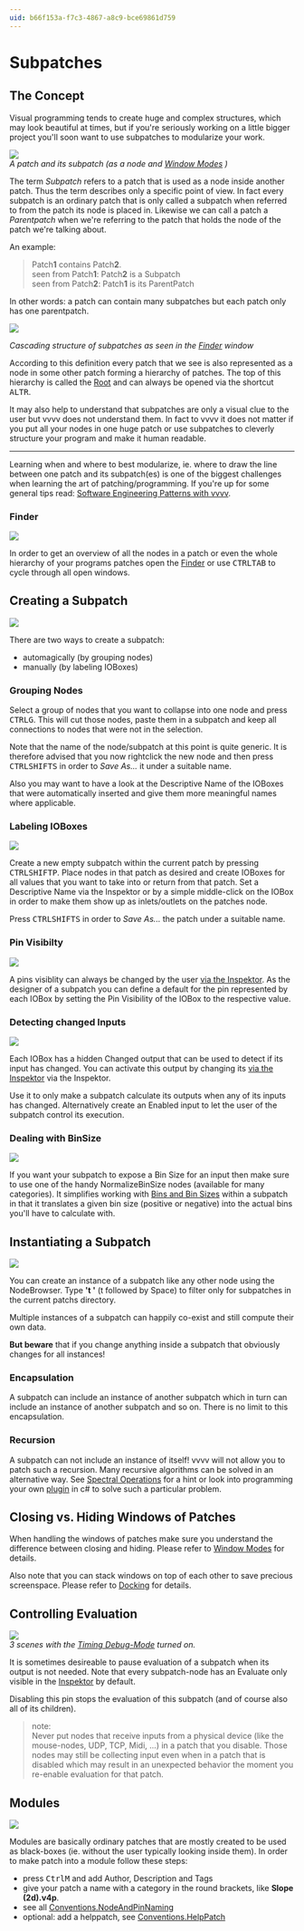 ```yaml
---
uid: b66f153a-f7c3-4867-a8c9-bce69861d759
---
```


# Subpatches

## The Concept



Visual programming tends to create huge and complex structures, which may look beautiful at times, but if you're seriously working on a little bigger project you'll soon want to use subpatches to modularize your work.   




![](~/img/SubPatches-Concept2.png "")  
*A patch and its subpatch (as a node and [Window Modes](xref:5aa4e8e0-fc2c-4112-a985-7f4f0208bf48) )*  


The term *Subpatch* refers to a patch that is used as a node inside another patch. Thus the term describes only a specific point of view. In fact every subpatch is an ordinary patch that is only called a subpatch when referred to from the patch its node is placed in. Likewise we can call a patch a *Parentpatch* when we're referring to the patch that holds the node of the patch we're talking about.   

An example:  
>Patch**1** contains Patch**2**.  
seen from Patch**1**: Patch**2** is a Subpatch  
seen from Patch**2**: Patch**1** is its ParentPatch  

In other words: a patch can contain many subpatches but each patch only has one parentpatch.   



![](~/img/BasicPatching_Cascading.png "")  
 
*Cascading structure of subpatches as seen in the [Finder](xref:869d5933-4693-4b32-a7f3-5b7cfcc3a07f) window*  


According to this definition every patch that we see is also represented as a node in some other patch forming a hierarchy of patches. The top of this hierarchy is called the [Root](xref:5eea935d-c82d-4b89-8403-1fbc1d79fb93) and can always be opened via the shortcut <span class="keyseq"><kbd>ALT</kbd><kbd>R</kbd></span>.  



 


It may also help to understand that subpatches are only a visual clue to the user but vvvv does not understand them. In fact to vvvv it does not matter if you put all your nodes in one huge patch or use subpatches to cleverly structure your program and make it human readable.   

---  

Learning when and where to best modularize, ie. where to draw the line between one patch and its subpatch(es) is one of the biggest challenges when learning the art of patching/programming. If you're up for some general tips read: [Software Engineering Patterns with vvvv](xref:3eb927ab-9bda-4f94-8481-2cdc7ae67f0d).  


### Finder

![](~/img/patchingSubpatches_Finder.png "")  

In order to get an overview of all the nodes in a patch or even the whole hierarchy of your programs patches open the [Finder](xref:869d5933-4693-4b32-a7f3-5b7cfcc3a07f) or use <span class="keyseq"><kbd>CTRL</kbd><kbd>TAB</kbd></span> to cycle through all open windows.  



## Creating a Subpatch

![](~/img/BasicPatching_GroupingNodes3_0.png "")   


There are two ways to create a subpatch:  
* automagically (by grouping nodes)  
* manually (by labeling IOBoxes)  

### Grouping Nodes
Select a group of nodes that you want to collapse into one node and press <span class="keyseq"><kbd>CTRL</kbd><kbd>G</kbd></span>. This will cut those nodes, paste them in a subpatch and keep all connections to nodes that were not in the selection.  

Note that the name of the node/subpatch at this point is quite generic. It is therefore advised that you now rightclick the new node and then press <span class="keyseq"><kbd>CTRL</kbd><kbd>SHIFT</kbd><kbd>S</kbd></span> in order to *Save As...* it under a suitable name.   

Also you may want to have a look at the <span class="pin">Descriptive Name</span> of the IOBoxes that were automatically inserted and give them more meaningful names where applicable.   



### Labeling IOBoxes

![](~/img/patching-parameters_0.png "")   

Create a new empty subpatch within the current patch by pressing <span class="keyseq"><kbd>CTRL</kbd><kbd>SHIFT</kbd><kbd>P</kbd></span>. Place nodes in that patch as desired and create IOBoxes for all values that you want to take into or return from that patch. Set a <span class="pin">Descriptive Name</span> via the Inspektor or by a simple middle-click on the IOBox in order to make them show up as inlets/outlets on the patches node.   

Press <span class="keyseq"><kbd>CTRL</kbd><kbd>SHIFT</kbd><kbd>S</kbd></span> in order to *Save As...* the patch under a suitable name.   



### Pin Visibilty

![](~/img/Subpatches-Visibility.png "")   

A pins visiblity can always be changed by the user [via the Inspektor](xref:9666611a-6f15-4b33-8300-69f56d9ec7d4#pin-visibility). As the designer of a subpatch you can define a default for the pin represented by each IOBox by setting the <span class="pin">Pin Visibility</span> of the IOBox to the respective value.  


### Detecting changed Inputs

![](~/img/Subpatches-ChangedInputs3.png "")   

Each IOBox has a hidden <span class="pin">Changed</span> output that can be used to detect if its input has changed. You can activate this output by changing its [via the Inspektor](xref:9666611a-6f15-4b33-8300-69f56d9ec7d4#pin-visibility) via the Inspektor.  

Use it to only make a subpatch calculate its outputs when any of its inputs has changed. Alternatively create an <span class="pin">Enabled</span> input to let the user of the subpatch control its execution.   


### Dealing with BinSize

![](~/img/Subpatches-BinSize2.png "")   

If you want your subpatch to expose a <span class="pin">Bin Size</span> for an input then make sure to use one of the handy NormalizeBinSize nodes (available for many categories). It simplifies working with [Bins and Bin Sizes](xref:a2b935e8-17cd-4c26-b701-4919803792d1#bins-and-bin-sizes) within a subpatch in that it translates a given bin size (positive or negative) into the actual bins you'll have to calculate with.   


## Instantiating a Subpatch

![](~/img/SubPatches-Instancing.png "")   


You can create an instance of a subpatch like any other node using the NodeBrowser. Type **'t '** (t followed by Space) to filter only for subpatches in the current patchs directory.   

Multiple instances of a subpatch can happily co-exist and still compute their own data.   

**But beware** that if you change anything inside a subpatch that obviously changes for all instances!  

### Encapsulation
A subpatch can include an instance of another subpatch which in turn can include an instance of another subpatch and so on. There is no limit to this encapsulation.   

### Recursion
A subpatch can not include an instance of itself! vvvv will not allow you to patch such a recursion. Many recursive algorithms can be solved in an alternative way. See [Spectral Operations](xref:81251c9c-350f-462d-9d61-6d81a6896ad9) for a hint or look into programming your own [plugin](xref:766d8ac2-5145-417d-b2df-37d24e3b2b6f) in c# to solve such a particular problem.  



## Closing vs. Hiding Windows of Patches




When handling the windows of patches make sure you understand the difference between closing and hiding. Please refer to [Window Modes](xref:5aa4e8e0-fc2c-4112-a985-7f4f0208bf48) for details.  

Also note that you can stack windows on top of each other to save precious screenspace. Please refer to [Docking](xref:9a57949a-03e4-43ae-a929-bffe3ca409c9) for details.   


## Controlling Evaluation

![](~/img/SubPatches-Evaluation2.png "")   
*3 scenes with the [Timing Debug-Mode](xref:36621302-10e7-47fe-a8d0-b609c758974d#debug-timing) turned on.*  



It is sometimes desireable to pause evaluation of a subpatch when its output is not needed. Note that every subpatch-node has an <span class="pin">Evaluate</span> only visible in the [Inspektor](xref:9666611a-6f15-4b33-8300-69f56d9ec7d4) by default.  

Disabling this pin stops the evaluation of this subpatch (and of course also all of its children).   

>note:  
Never put nodes that receive inputs from a physical device (like the mouse-nodes, UDP, TCP, Midi, ...) in a patch that you disable. Those nodes may still be collecting input even when in a patch that is disabled which may result in an unexpected behavior the moment you re-enable evaluation for that patch.  
  



## Modules

![](~/img/SubPatches-Modules.png "")   




Modules are basically ordinary patches that are mostly created to be used as black-boxes (ie. without the user typically looking inside them). In order to make patch into a module follow these steps:  
* press <span class="keyseq"><kbd>Ctrl</kbd><kbd>M</kbd></span> and add Author, Description and Tags  
* give your patch a name with a category in the round brackets, like **Slope (2d).v4p**.   
* see all [Conventions.NodeAndPinNaming](xref:db8592a2-03c3-4e8c-a540-d11df5e83078)  
* optional: add a helppatch, see [Conventions.HelpPatch](xref:07824e2d-da59-4df0-9f49-a143dc0f7625)  
